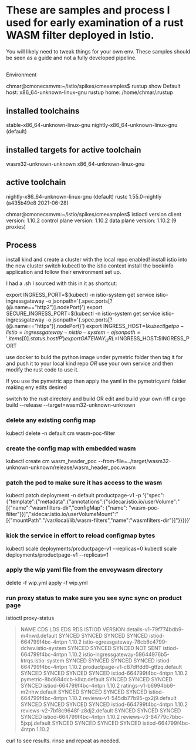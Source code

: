 # These are samples and process I  used for early examination of a rust WASM filter deployed in Istio.

You will likely need to tweak things for your own env. These samples should be seen as a guide and not a fully developed pipeline.
##
Environment

chmar@cmonecsmvm:~/istio/spikes/cmexamples$ rustup show
Default host: x86_64-unknown-linux-gnu
rustup home:  /home/chmar/.rustup

installed toolchains
--------------------

stable-x86_64-unknown-linux-gnu
nightly-x86_64-unknown-linux-gnu (default)

installed targets for active toolchain
--------------------------------------

wasm32-unknown-unknown
x86_64-unknown-linux-gnu

active toolchain
----------------

nightly-x86_64-unknown-linux-gnu (default)
rustc 1.55.0-nightly (a435b49e8 2021-06-28)

chmar@cmonecsmvm:~/istio/spikes/cmexamples$ istioctl version
client version: 1.10.2
control plane version: 1.10.2
data plane version: 1.10.2 (9 proxies)

## Process
install kind and create a cluster with the local repo enabled!
install istio into the new cluster
switch kubectl to the istio context
install the bookinfo application and follow their environment set up. 

I had a .sh I sourced with this in it as shortcut:

export INGRESS_PORT=$(kubectl -n istio-system get service istio-ingressgateway -o jsonpath='{.spec.ports[?(@.name=="http2")].nodePort}')
export SECURE_INGRESS_PORT=$(kubectl -n istio-system get service istio-ingressgateway -o jsonpath='{.spec.ports[?(@.name=="https")].nodePort}')
export INGRESS_HOST=$(kubectl get po -l istio=ingressgateway -n istio-system -o jsonpath='{.items[0].status.hostIP}')
export GATEWAY_URL=$INGRESS_HOST:$INGRESS_PORT



use docker to buld the python image under pymetric folder then tag it for and push it to your local kind repo
*OR* use your own service and then modify the rust code to use it.

If you use the pymetric app then apply the yaml in the pymetricyaml folder making eny edits desired

switch to the rust directory and build OR edit and build your own riff
 cargo build --release --target=wasm32-unknown-unknown

### delete any existing config map
kubectl delete -n default cm wasm-poc-filter

### create the config map with embedded wasm
kubectl create cm wasm_header_poc --from-file=../target/wasm32-unknown-unknown/release/wasm_header_poc.wasm

### patch the pod to make sure it has access to the wasm
kubectl patch deployment -n default productpage-v1 -p '{"spec":{"template":{"metadata":{"annotations":{"sidecar.istio.io/userVolume":"[{\"name\":\"wasmfilters-dir\",\"configMap\": {\"name\": \"wasm-poc-filter\"}}]","sidecar.istio.io/userVolumeMount":"[{\"mountPath\":\"/var/local/lib/wasm-filters\",\"name\":\"wasmfilters-dir\"}]"}}}}}'

### kick the service in effort to reload configmap bytes
kubectl scale deployments/productpage-v1 --replicas=0
kubectl scale deployments/productpage-v1 --replicas=1

### apply the wip yaml file from the envoywasm directory
delete -f wip.yml
apply -f wip.yml

### run proxy status to make sure you see sync sync on product page

istioctl proxy-status

>NAME                                                   CDS        LDS        EDS        RDS          ISTIOD                      VERSION
details-v1-79f774bdb9-m4nwd.default                    SYNCED     SYNCED     SYNCED     SYNCED       istiod-664799f4bc-4ntpn     1.10.2
istio-egressgateway-78cb6c4799-dclwv.istio-system      SYNCED     SYNCED     SYNCED     NOT SENT     istiod-664799f4bc-4ntpn     1.10.2
istio-ingressgateway-59644976b5-ktrqs.istio-system     SYNCED     SYNCED     SYNCED     SYNCED       istiod-664799f4bc-4ntpn     1.10.2
productpage-v1-c87dffdd9-gtfzq.default                 SYNCED     SYNCED     SYNCED     SYNCED       istiod-664799f4bc-4ntpn     1.10.2
pymetric-8bd684dcb-kllxz.default                       SYNCED     SYNCED     SYNCED     SYNCED       istiod-664799f4bc-4ntpn     1.10.2
ratings-v1-b6994bb9-m2nhw.default                      SYNCED     SYNCED     SYNCED     SYNCED       istiod-664799f4bc-4ntpn     1.10.2
reviews-v1-545db77b95-gx2j9.default                    SYNCED     SYNCED     SYNCED     SYNCED       istiod-664799f4bc-4ntpn     1.10.2
reviews-v2-7bf8c9648f-z8dj2.default                    SYNCED     SYNCED     SYNCED     SYNCED       istiod-664799f4bc-4ntpn     1.10.2
reviews-v3-84779c7bbc-5jxpj.default                    SYNCED     SYNCED     SYNCED     SYNCED       istiod-664799f4bc-4ntpn     1.10.2


curl to see results. rinse and repeat as needed.



